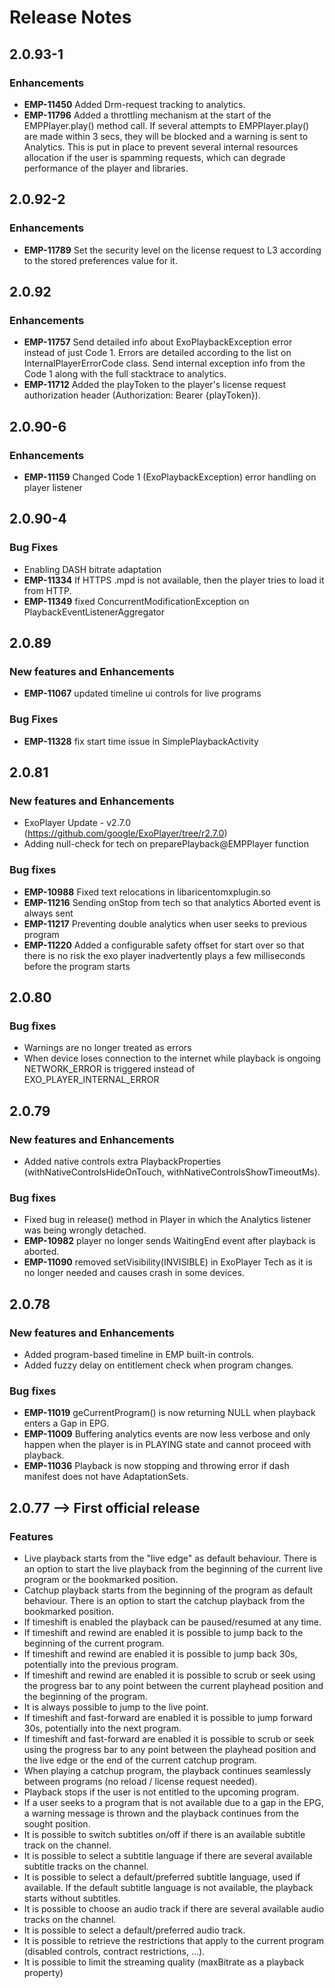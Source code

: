 # Release Notes


## 2.0.93-1

### Enhancements
- **EMP-11450** Added Drm-request tracking to analytics.
- **EMP-11796** Added a throttling mechanism at the start of the EMPPlayer.play() method call.
If several attempts to EMPPlayer.play() are made within 3 secs, they will be blocked
and a warning is sent to Analytics.
This is put in place to prevent several internal resources allocation if the user is spamming requests,
which can degrade performance of the player and libraries.

## 2.0.92-2

### Enhancements
- **EMP-11789** Set the security level on the license request to L3
according to the stored preferences value for it.

## 2.0.92

### Enhancements
- **EMP-11757** Send detailed info about ExoPlaybackException error instead of just Code 1. Errors are detailed according to the list on InternalPlayerErrorCode class.
Send internal exception info from the Code 1 along with the full stacktrace to analytics.
- **EMP-11712** Added the playToken to the player's license request authorization header (Authorization: Bearer {playToken}).

## 2.0.90-6

### Enhancements
- **EMP-11159** Changed Code 1 (ExoPlaybackException) error handling on player listener

## 2.0.90-4

### Bug Fixes
- Enabling DASH bitrate adaptation
- **EMP-11334** If HTTPS .mpd is not available, then the player tries to load it from HTTP.
- **EMP-11349** fixed ConcurrentModificationException on PlaybackEventListenerAggregator

## 2.0.89

### New features and Enhancements
- **EMP-11067** updated timeline ui controls for live programs

### Bug Fixes
- **EMP-11328** fix start time issue in SimplePlaybackActivity

## 2.0.81

### New features and Enhancements
- ExoPlayer Update - v2.7.0 (https://github.com/google/ExoPlayer/tree/r2.7.0)
- Adding null-check for tech on preparePlayback@EMPPlayer function

### Bug fixes
- **EMP-10988** Fixed text relocations in libaricentomxplugin.so
- **EMP-11216** Sending onStop from tech so that analytics Aborted event is always sent
- **EMP-11217** Preventing double analytics when user seeks to previous program
- **EMP-11220** Added a configurable safety offset for start over so that there is no risk the exo player inadvertently plays a few milliseconds before the program starts


## 2.0.80

### Bug fixes
- Warnings are no longer treated as errors
- When device loses connection to the internet while playback is ongoing NETWORK_ERROR is triggered instead of EXO_PLAYER_INTERNAL_ERROR


## 2.0.79

### New features and Enhancements
- Added native controls extra PlaybackProperties (withNativeControlsHideOnTouch, withNativeControlsShowTimeoutMs).

### Bug fixes
- Fixed bug in release() method in Player in which the Analytics listener was being wrongly detached.
- **EMP-10982** player no longer sends WaitingEnd event after playback is aborted.
- **EMP-11090** removed setVisibility(INVISIBLE) in ExoPlayer Tech as it is no longer needed and causes crash in some devices.

## 2.0.78

### New features and Enhancements
- Added program-based timeline in EMP built-in controls.
- Added fuzzy delay on entitlement check when program changes.

### Bug fixes
- **EMP-11019** geCurrentProgram() is now returning NULL when playback enters a Gap in EPG.
- **EMP-11009** Buffering analytics events are now less verbose and only happen when the player is in PLAYING state and cannot proceed with playback.
- **EMP-11036** Playback is now stopping and throwing error if dash manifest does not have AdaptationSets. 

## 2.0.77 --> First official release

### Features
- Live playback starts from the "live edge" as default behaviour. There is an option to start the live playback from the beginning of the current live program or the bookmarked position. 
- Catchup playback starts from the beginning of the program as default behaviour. There is an option to start the catchup playback from the bookmarked position.
- If timeshift is enabled the playback can be paused/resumed at any time.
- If timeshift and rewind are enabled it is possible to jump back to the beginning of the current program.
- If timeshift and rewind are enabled it is possible to jump back 30s, potentially into the previous program.
- If timeshift and rewind are enabled it is possible to scrub or seek using the progress bar to any point between the current playhead position and the beginning of the program. 
- It is always possible to jump to the live point.
- If timeshift and fast-forward are enabled it is possible to jump forward 30s, potentially into the next program.
- If timeshift and fast-forward are enabled it is possible to scrub or seek using the progress bar to any point between the playhead position and the live edge or the end of the current catchup program.
- When playing a catchup program, the playback continues seamlessly between programs (no reload / license request needed).
- Playback stops if the user is not entitled to the upcoming program.
- If a user seeks to a program that is not available due to a gap in the EPG, a warning message is thrown and the playback continues from the sought position. 
- It is possible to switch subtitles on/off if there is an available subtitle track on the channel.
- It is possible to select a subtitle language if there are several available subtitle tracks on the channel.
- It is possible to select a default/preferred subtitle language, used if available. If the default subtitle language is not available, the playback starts without subtitles.
- It is possible to choose an audio track if there are several available audio tracks on the channel.
- It is possible to select a default/preferred audio track.
- It is possible to retrieve the restrictions that apply to the current program (disabled controls, contract restrictions, ...).
- It is possible to limit the streaming quality (maxBitrate as a playback property)
